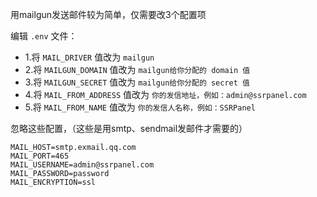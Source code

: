 用mailgun发送邮件较为简单，仅需要改3个配置项

编辑 `.env` 文件：

- 1.将 `MAIL_DRIVER` 值改为 `mailgun`
- 2.将 `MAILGUN_DOMAIN` 值改为 `mailgun给你分配的 domain 值`
- 3.将 `MAILGUN_SECRET` 值改为 `mailgun给你分配的 secret 值`
- 4.将 `MAIL_FROM_ADDRESS` 值改为 `你的发信地址，例如：admin@ssrpanel.com`
- 5.将 `MAIL_FROM_NAME` 值改为 `你的发信人名称，例如：SSRPanel`

忽略这些配置，（这些是用smtp、sendmail发邮件才需要的）
```
MAIL_HOST=smtp.exmail.qq.com
MAIL_PORT=465
MAIL_USERNAME=admin@ssrpanel.com
MAIL_PASSWORD=password
MAIL_ENCRYPTION=ssl
```